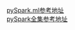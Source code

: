 [pySpark.ml参考地址](https://vimsky.com/article/3742.html)  
[pySpark全集参考地址](https://www.jianshu.com/nb/20212445)
